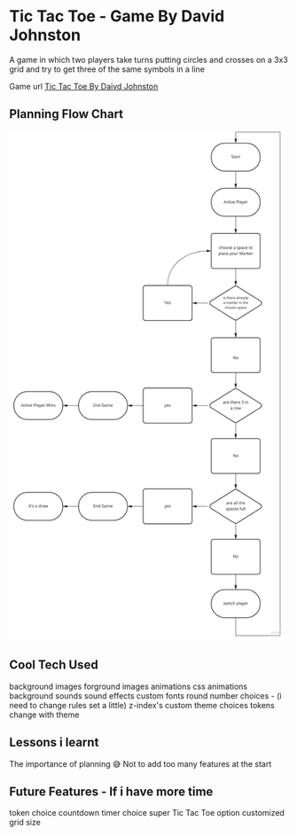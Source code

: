 # Tic Tac Toe - Game By David Johnston

A game in which two players take turns putting circles and crosses on a 3x3 grid and try to get three of the same symbols in a line

Game url [Tic Tac Toe By Daivd Johnston](https://davejohno.github.io/tic-tac-toe/)

## Planning Flow Chart

<img src="./planning/tic tak toe flow chart.jpg" alt="flow chart for tic tac toe" width="500px">

## Cool Tech Used

background images
forground images
animations
css animations
background sounds
sound effects
custom fonts
round number choices - (i need to change rules set a little)
z-index's
custom theme choices
tokens change with theme

## Lessons i learnt

The importance of planning 😅
Not to add too many features at the start

## Future Features - If i have more time

token choice
countdown timer choice
super Tic Tac Toe option
customized grid size
